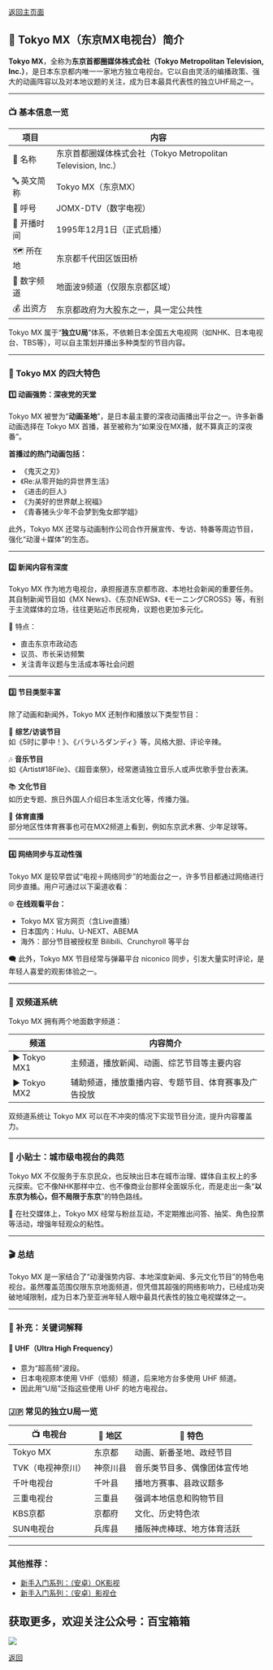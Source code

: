 [返回主页面](..)

## 🗼 Tokyo MX（东京MX电视台）简介

**Tokyo MX**，全称为**东京首都圈媒体株式会社（Tokyo Metropolitan Television, Inc.）**，是日本东京都内唯一一家地方独立电视台。它以自由灵活的编播政策、强大的动画阵容以及对本地议题的关注，成为日本最具代表性的独立UHF局之一。

---

### 📺 基本信息一览

| 项目 | 内容 |
|------|------|
| 📛 名称 | 东京首都圈媒体株式会社（Tokyo Metropolitan Television, Inc.） |
| 🔤 英文简称 | Tokyo MX（东京MX） |
| 📡 呼号 | JOMX-DTV（数字电视） |
| 📅 开播时间 | 1995年12月1日（正式启播） |
| 🗺️ 所在地 | 东京都千代田区饭田桥 |
| 🔢 数字频道 | 地面波9频道（仅限东京都区域） |
| 💰 出资方 | 东京都政府为大股东之一，具一定公共性 |

Tokyo MX 属于“**独立U局**”体系，不依赖日本全国五大电视网（如NHK、日本电视台、TBS等），可以自主策划并播出多种类型的节目内容。

---

### 🌟 Tokyo MX 的四大特色

#### 1️⃣ 动画强势：深夜党的天堂
Tokyo MX 被誉为“**动画圣地**”，是日本最主要的深夜动画播出平台之一。许多新番动画选择在 Tokyo MX 首播，甚至被称为“如果没在MX播，就不算真正的深夜番”。

**首播过的热门动画包括：**
- 《鬼灭之刃》
- 《Re:从零开始的异世界生活》
- 《进击的巨人》
- 《为美好的世界献上祝福》
- 《青春猪头少年不会梦到兔女郎学姐》

此外，Tokyo MX 还常与动画制作公司合作开展宣传、专访、特番等周边节目，强化“动漫＋媒体”的生态。

---

#### 2️⃣ 新闻内容有深度
Tokyo MX 作为地方电视台，承担报道东京都市政、本地社会新闻的重要任务。其自制新闻节目如《MX News》、《东京NEWS》、《モーニングCROSS》等，有别于主流媒体的立场，往往更贴近市民视角，议题也更加多元化。

📰 特点：
- 直击东京市政动态
- 议员、市长采访频繁
- 关注青年议题与生活成本等社会问题

---

#### 3️⃣ 节目类型丰富

除了动画和新闻外，Tokyo MX 还制作和播放以下类型节目：

🎤 **综艺/访谈节目**  
如《5时に夢中！》、《バラいろダンディ》等，风格大胆、评论辛辣。

🎶 **音乐节目**  
如《Artist#18File》、《超音楽祭》，经常邀请独立音乐人或声优歌手登台表演。

📚 **文化节目**  
如历史专题、旅日外国人介绍日本生活文化等，传播力强。

🥋 **体育直播**  
部分地区性体育赛事也可在MX2频道上看到，例如东京武术赛、少年足球等。

---

#### 4️⃣ 网络同步与互动性强

Tokyo MX 是较早尝试“电视＋网络同步”的地面台之一，许多节目都通过网络进行同步直播。用户可通过以下渠道收看：

🌐 **在线观看平台：**
- Tokyo MX 官方网页（含Live直播）
- 日本国内：Hulu、U-NEXT、ABEMA
- 海外：部分节目被授权至 Bilibili、Crunchyroll 等平台

🗨️ 此外，Tokyo MX 节目经常与弹幕平台 niconico 同步，引发大量实时评论，是年轻人喜爱的观影体验之一。

---

### 🔁 双频道系统

Tokyo MX 拥有两个地面数字频道：

| 频道 | 内容简介 |
|------|---------|
| ▶️ Tokyo MX1 | 主频道，播放新闻、动画、综艺节目等主要内容 |
| ▶️ Tokyo MX2 | 辅助频道，播放重播内容、专题节目、体育赛事及广告投放 |

双频道系统让 Tokyo MX 可以在不冲突的情况下实现节目分流，提升内容覆盖力。

---

### 🔎 小贴士：城市级电视台的典范

Tokyo MX 不仅服务于东京民众，也反映出日本在城市治理、媒体自主权上的多元探索。它不像NHK那样中立、也不像商业台那样全面娱乐化，而是走出一条“**以东京为核心，但不局限于东京**”的特色路线。

👥 在社交媒体上，Tokyo MX 经常与粉丝互动，不定期推出问答、抽奖、角色投票等活动，增强年轻观众的粘性。

---

### 🎬 总结

Tokyo MX 是一家结合了“动漫强势内容、本地深度新闻、多元文化节目”的特色电视台。虽然覆盖范围仅限东京地面频道，但凭借其超强的网络影响力，已经成功突破地域限制，成为日本乃至亚洲年轻人眼中最具代表性的独立电视媒体之一。

---
### 🧩 补充：关键词解释

#### 📡 UHF（Ultra High Frequency）
- 意为“超高频”波段。
- 日本电视原本使用 VHF（低频）频道，后来地方台多使用 UHF 频道。
- 因此用“U局”泛指这些使用 UHF 的地方电视台。

### 🇯🇵 常见的独立U局一览

| 📺 电视台 | 📍 地区 | 🎯 特色 |
|-----------|--------|--------|
| Tokyo MX | 东京都 | 动画、新番圣地、政经节目 |
| TVK（电视神奈川） | 神奈川县 | 音乐类节目多、偶像团体宣传地 |
| 千叶电视台 | 千叶县 | 播地方赛事、县政议题多 |
| 三重电视台 | 三重县 | 强调本地信息和购物节目 |
| KBS京都 | 京都府 | 文化、历史特色浓 |
| SUN电视台 | 兵库县 | 播阪神虎棒球、地方体育活跃 |
---

### 其他推荐：
*   [新手入门系列：（安卓）OK影视](./docs/022_OK_Pro.md)
*   [新手入门系列：（安卓）影视仓](../docs/017_YingShiCang.md)

## 获取更多，欢迎关注公众号：百宝箱箱
<img src="../assets/GongZhongHao.png" style="max-width:100%; height:auto;">

[返回](..)

